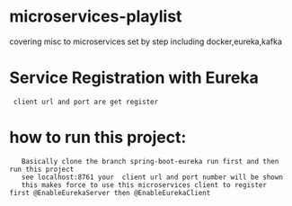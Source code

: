 # microservices-playlist
covering misc to microservices set by step including docker,eureka,kafka


# Service Registration with Eureka 
     client url and port are get register 
     
# how to run this project:
       Basically clone the branch spring-boot-eureka run first and then run this project 
       see localhost:8761 your  client url and port number will be shown 
       this makes force to use this microservices client to register  first @EnableEurekaServer then @EnableEurekaClient
               
               
               
               
               
               
